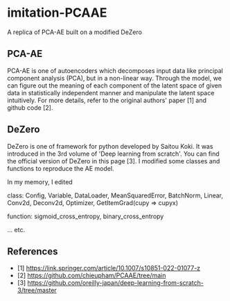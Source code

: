 # imitation-PCAAE
A replica of PCA-AE built on a modified DeZero

## PCA-AE
PCA-AE is one of autoencoders which decomposes input data like principal component analysis (PCA), but in a non-linear way. Through the model, we can figure out the meaning of each component of the latent space of given data in statistically independent manner and manipulate the latent space intuitively. For more details, refer to the original authors' paper [1] and github code [2].

## DeZero
DeZero is one of framework for python developed by Saitou Koki. It was introduced in the 3rd volume of 'Deep learning from scratch'. You can find the official version of DeZero in this page [3]. I modified some classes and functions to reproduce the AE model. 
  
  In my memory, I edited
  
  class: Config, Variable, DataLoader, MeanSquaredError, BatchNorm, Linear, Conv2d, Deconv2d, Optimizer, GetItemGrad(cupy => cupyx)
    
  function: sigmoid_cross_entropy, binary_cross_entropy
  
  ... etc.
  

## References
- [1] https://link.springer.com/article/10.1007/s10851-022-01077-z
- [2] https://github.com/chieupham/PCAAE/tree/main
- [3] https://github.com/oreilly-japan/deep-learning-from-scratch-3/tree/master
